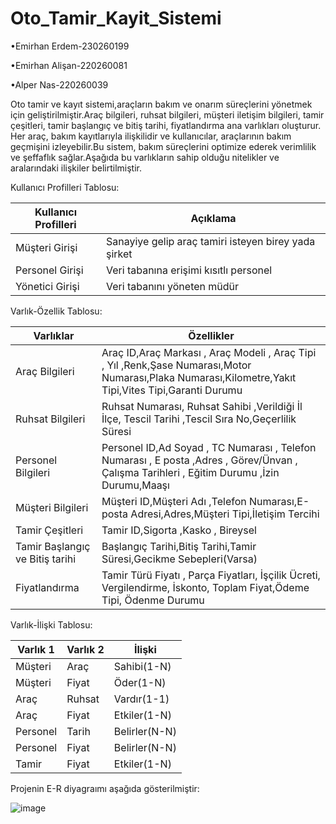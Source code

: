 # Oto_Tamir_Kayit_Sistemi

•Emirhan Erdem-230260199

•Emirhan Alişan-220260081

•Alper Nas-220260039

Oto tamir ve kayıt sistemi,araçların bakım ve onarım süreçlerini yönetmek için geliştirilmiştir.Araç bilgileri, ruhsat bilgileri, müşteri iletişim bilgileri, tamir çeşitleri, tamir başlangıç ve bitiş tarihi, fiyatlandırma ana varlıkları oluşturur. Her araç, bakım kayıtlarıyla ilişkilidir ve kullanıcılar, araçlarının bakım geçmişini izleyebilir.Bu sistem, bakım süreçlerini optimize ederek verimlilik ve şeffaflık sağlar.Aşağıda bu varlıkların sahip olduğu nitelikler ve aralarındaki ilişkiler belirtilmiştir.

Kullanıcı Profilleri Tablosu:

| Kullanıcı Profilleri | Açıklama        | 
|----------------------|-----------------------|
| Müşteri Girişi | Sanayiye gelip araç tamiri isteyen birey yada şirket  |
| Personel Girişi | Veri tabanına erişimi kısıtlı personel |
| Yönetici Girişi | Veri tabanını yöneten müdür  |


Varlık-Özellik Tablosu:

| Varlıklar | Özellikler |
|-----------------|----------|
| Araç Bilgileri | Araç ID,Araç Markası , Araç Modeli , Araç Tipi , Yıl ,Renk,Şase Numarası,Motor Numarası,Plaka Numarası,Kilometre,Yakıt Tipi,Vites Tipi,Garanti Durumu|
| Ruhsat Bilgileri | Ruhsat Numarası, Ruhsat Sahibi ,Verildiği İl İlçe, Tescil Tarihi ,Tescil Sıra No,Geçerlilik Süresi|
| Personel Bilgileri  | Personel ID,Ad Soyad  , TC Numarası , Telefon Numarası , E posta ,Adres  , Görev/Ünvan , Çalışma Tarihleri , Eğitim Durumu ,İzin Durumu,Maaşı|
| Müşteri Bilgileri | Müşteri ID,Müşteri Adı ,Telefon Numarası,E-posta Adresi,Adres,Müşteri Tipi,İletişim Tercihi|
| Tamir Çeşitleri  | Tamir ID,Sigorta ,Kasko , Bireysel |
| Tamir Başlangıç ve Bitiş tarihi |Başlangıç Tarihi,Bitiş Tarihi,Tamir Süresi,Gecikme Sebepleri(Varsa)|
| Fiyatlandırma  | Tamir Türü Fiyatı , Parça Fiyatları, İşçilik Ücreti, Vergilendirme, İskonto, Toplam Fiyat,Ödeme Tipi, Ödenme Durumu|


Varlık-İlişki Tablosu:


| Varlık 1 | Varlık 2  | İlişki| 
|----------------------|-----------------------|----------------------|
| Müşteri | Araç |Sahibi(1-N)|
| Müşteri | Fiyat|Öder(1-N)|
| Araç | Ruhsat |Vardır(1-1)|
| Araç | Fiyat |Etkiler(1-N)|
| Personel| Tarih |Belirler(N-N)|
| Personel | Fiyat |Belirler(N-N)|
| Tamir | Fiyat |Etkiler(1-N)|







Projenin E-R diyagraımı aşağıda gösterilmiştir:

![image](https://github.com/user-attachments/assets/c86d9d5e-64db-4c70-a123-00bbb42522e8)




